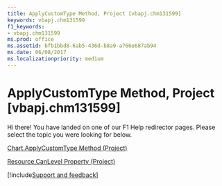 ```yaml
---
title: ApplyCustomType Method, Project [vbapj.chm131599]
keywords: vbapj.chm131599
f1_keywords:
- vbapj.chm131599
ms.prod: office
ms.assetid: bfb1bbd8-6ab5-436d-b8a9-a766e687ab94
ms.date: 06/08/2017
ms.localizationpriority: medium
---
```



# ApplyCustomType Method, Project [vbapj.chm131599]

Hi there! You have landed on one of our F1 Help redirector pages. Please select the topic you were looking for below.

[Chart.ApplyCustomType Method (Project)](https://msdn.microsoft.com/library/2bfe88c2-198e-a039-ace6-4ba362ce09d6%28Office.15%29.aspx)

[Resource.CanLevel Property (Project)](https://msdn.microsoft.com/library/21d1f14d-4d53-21b4-a164-cf6ab9e2cf98%28Office.15%29.aspx)

[!include[Support and feedback](~/includes/feedback-boilerplate.md)]